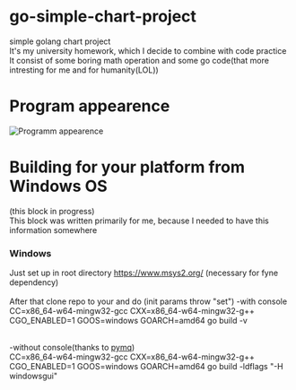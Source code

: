 # go-simple-chart-project
simple golang chart project<br>
It's my university homework, which I decide to combine with code practice<br>
It consist of some boring math operation and some go code(that more intresting for me and for humanity(LOL))
# Program appearence 
![Programm appearence](https://i.ibb.co/gTnC4VT/image.png)
# Building for your platform from Windows OS
(this block in progress)<br>
This block was written primarily for me, because I needed to have this information somewhere
<h3> Windows </h3>
Just set up in root directory <a href="https://www.msys2.org/">https://www.msys2.org/</a> (necessary for fyne dependency)
<br><br>
After that clone repo to your and do (init params throw "set")
-with console<br>
CC=x86_64-w64-mingw32-gcc CXX=x86_64-w64-mingw32-g++ CGO_ENABLED=1 GOOS=windows GOARCH=amd64 go build -v
<br><br>

-without console(thanks to <a href="https://github.com/pymq">pymq</a>)<br>
CC=x86_64-w64-mingw32-gcc CXX=x86_64-w64-mingw32-g++ CGO_ENABLED=1 GOOS=windows GOARCH=amd64 go build -ldflags "-H windowsgui"

